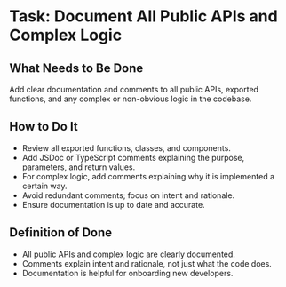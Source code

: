 # Task: Document All Public APIs and Complex Logic

## What Needs to Be Done
Add clear documentation and comments to all public APIs, exported functions, and any complex or non-obvious logic in the codebase.

## How to Do It
- Review all exported functions, classes, and components.
- Add JSDoc or TypeScript comments explaining the purpose, parameters, and return values.
- For complex logic, add comments explaining why it is implemented a certain way.
- Avoid redundant comments; focus on intent and rationale.
- Ensure documentation is up to date and accurate.

## Definition of Done
- All public APIs and complex logic are clearly documented.
- Comments explain intent and rationale, not just what the code does.
- Documentation is helpful for onboarding new developers. 